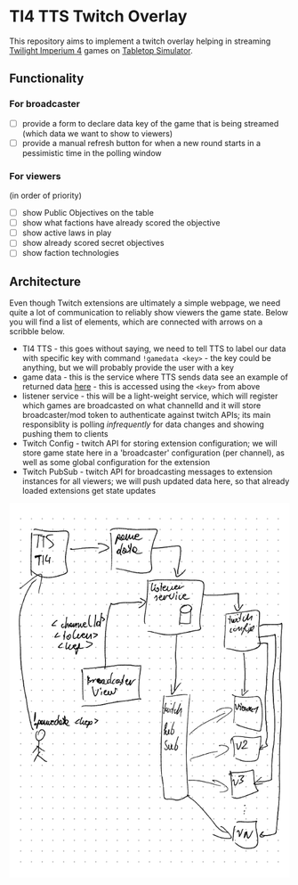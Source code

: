 # TI4 TTS Twitch Overlay

This repository aims to implement a twitch overlay helping in streaming [Twilight Imperium 4](https://steamcommunity.com/sharedfiles/filedetails/?id=1288687076) games on [Tabletop Simulator](https://store.steampowered.com/app/286160/Tabletop_Simulator/).

## Functionality

### For broadcaster

- [ ] provide a form to declare data key of the game that is being streamed (which data we want to show to viewers)
- [ ] provide a manual refresh button for when a new round starts in a pessimistic time in the polling window

### For viewers

(in order of priority)

- [ ] show Public Objectives on the table
- [ ] show what factions have already scored the objective
- [ ] show active laws in play
- [ ] show already scored secret objectives
- [ ] show faction technologies

## Architecture

Even though Twitch extensions are ultimately a simple webpage, we need quite a lot of communication to reliably show viewers the game state.
Below you will find a list of elements, which are connected with arrows on a scribble below.

- TI4 TTS - this goes without saying, we need to tell TTS to label our data with specific key with command `!gamedata <key>` - the key could be anything, but we will probably provide the user with a key
- game data - this is the service where TTS sends data see an example of returned data [here](https://ti4-game-data.appspot.com/static/demo.json) - this is accessed using the `<key>` from above
- listener service - this will be a light-weight service, which will register which games are broadcasted on what channelId and it will store broadcaster/mod token to authenticate against twitch APIs; its main responsiblity is polling *infrequently* for data changes and showing pushing them to clients
- Twitch Config - twitch API for storing extension configuration; we will store game state here in a 'broadcaster' configuration (per channel), as well as some global configuration for the extension
- Twitch PubSub - twitch API for broadcasting messages to extension instances for all viewers; we will push updated data here, so that already loaded extensions get state updates

![General scribbled architecture](./docs/tts-overlay-architecture.png)
